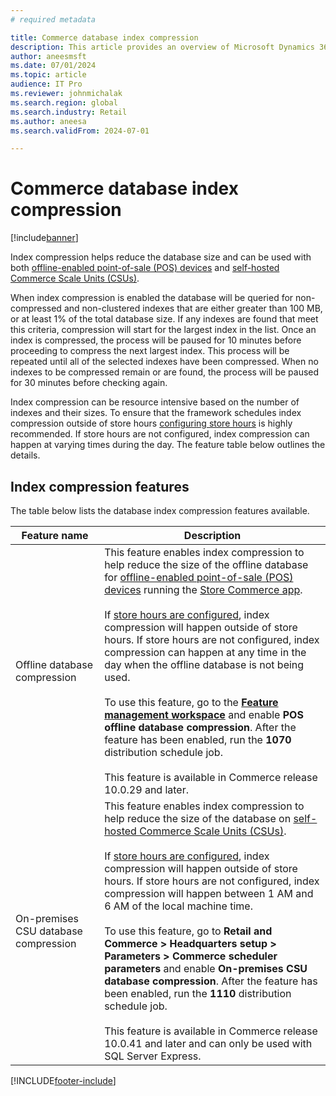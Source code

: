```yaml
---
# required metadata

title: Commerce database index compression
description: This article provides an overview of Microsoft Dynamics 365 Commerce database index compression features.
author: aneesmsft
ms.date: 07/01/2024
ms.topic: article
audience: IT Pro
ms.reviewer: johnmichalak
ms.search.region: global
ms.search.industry: Retail
ms.author: aneesa
ms.search.validFrom: 2024-07-01

---
```


# Commerce database index compression

[!include[banner](../includes/banner.md)]

Index compression helps reduce the database size and can be used with both [offline-enabled point-of-sale (POS) devices](pos-offline-functionality.md) and [self-hosted Commerce Scale Units (CSUs)](retail-store-system-begin.md).

When index compression is enabled the database will be queried for non-compressed and non-clustered indexes that are either greater than 100 MB, or at least 1% of the total database size. If any indexes are found that meet this criteria, compression will start for the largest index in the list. Once an index is compressed, the process will be paused for 10 minutes before proceeding to compress the next largest index. This process will be repeated until all of the selected indexes have been compressed. When no indexes to be compressed remain or are found, the process will be paused for 30 minutes before checking again.

Index compression can be resource intensive based on the number of indexes and their sizes. To ensure that the framework schedules index compression outside of store hours [configuring store hours](store-hours.md) is highly recommended. If store hours are not configured, index compression can happen at varying times during the day. The feature table below outlines the details.

## Index compression features
The table below lists the database index compression features available.

| Feature name | Description |
|--------------|-------------|
| Offline database compression | This feature enables index compression to help reduce the size of the offline database for [offline-enabled point-of-sale (POS) devices](pos-offline-functionality.md) running the [Store Commerce app](store-commerce.md).<br/><br/>If [store hours are configured](store-hours.md), index compression will happen outside of store hours. If store hours are not configured, index compression can happen at any time in the day when the offline database is not being used. <br/><br/>To use this feature, go to the [**Feature management workspace**](../../fin-ops-core/fin-ops/get-started/feature-management/feature-management-overview.md) and enable **POS offline database compression**. After the feature has been enabled, run the **1070** distribution schedule job. <br/><br/>This feature is available in Commerce release 10.0.29 and later.|
| On-premises CSU database compression | This feature enables index compression to help reduce the size of the database on [self-hosted Commerce Scale Units (CSUs)](retail-store-system-begin.md). <br/><br/>If [store hours are configured](store-hours.md), index compression will happen outside of store hours. If store hours are not configured, index compression will happen between 1 AM and 6 AM of the local machine time. <br/><br/>To use this feature, go to **Retail and Commerce > Headquarters setup > Parameters > Commerce scheduler parameters** and enable **On-premises CSU database compression**. After the feature has been enabled, run the **1110** distribution schedule job. <br/><br/>This feature is available in Commerce release 10.0.41 and later and can only be used with SQL Server Express. |

[!INCLUDE[footer-include](../../includes/footer-banner.md)]

